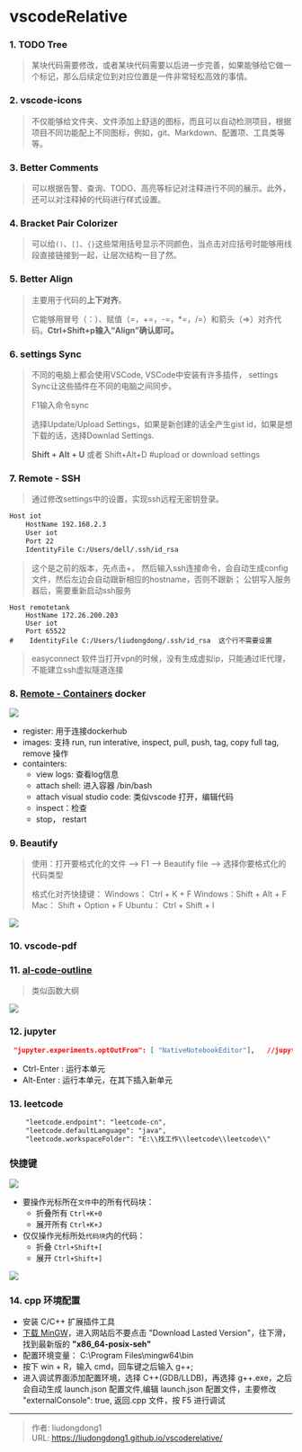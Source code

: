 # vscodeRelative


### 1. TODO Tree

> 某块代码需要修改，或者某块代码需要以后进一步完善，如果能够给它做一个标记，那么后续定位到对应位置是一件非常轻松高效的事情。

### 2. vscode-icons

> 不仅能够给文件夹、文件添加上舒适的图标，而且可以自动检测项目，根据项目不同功能配上不同图标，例如，git、Markdown、配置项、工具类等等。

### 3. **Better Comments**

> 可以根据告警、查询、TODO、高亮等标记对注释进行不同的展示。此外，还可以对注释掉的代码进行样式设置。

### 4. **Bracket Pair Colorizer**

> 可以给`()`、`[]`、`{}`这些常用括号显示不同颜色，当点击对应括号时能够用线段直接链接到一起，让层次结构一目了然。

### 5. **Better Align**

> 主要用于代码的**上下对齐**。
>
> 它能够用冒号（：）、赋值（=，+=，-=，*=，/=）和箭头（=>）对齐代码。**Ctrl+Shift+p输入“Align”确认即可。**

### 6. settings Sync

> 不同的电脑上都会使用VSCode, VSCode中安装有许多插件， settings Sync让这些插件在不同的电脑之间同步。
>
> F1输入命令sync
>
> 选择Update/Upload Settings，如果是新创建的话全产生gist id，如果是想下载的话，选择Downlad Settings.  
>
>  **Shift + Alt + U**          或者 Shift+Alt+D  #upload or download settings

### 7. **Remote - SSH**

> 通过修改settings中的设置，实现ssh远程无密钥登录。

```xml
Host iot
    HostName 192.168.2.3
    User iot
    Port 22
    IdentityFile C:/Users/dell/.ssh/id_rsa
```

> 这个是之前的版本，先点击+， 然后输入ssh连接命令，会自动生成config文件，然后左边会自动跟新相应的hostname，否则不跟新； 公钥写入服务器后，需要重新启动ssh服务

```
Host remotetank
    HostName 172.26.200.203
    User iot
    Port 65522
#    IdentityFile C:/Users/liudongdong/.ssh/id_rsa  这个行不需要设置
```

> easyconnect 软件当打开vpn的时候，没有生成虚拟ip，只能通过IE代理，不能建立ssh虚拟隧道连接

### 8. **[Remote - Containers](https://link.zhihu.com/?target=https%3A//marketplace.visualstudio.com/items%3FitemName%3Dms-vscode-remote.remote-containers)**  docker

![](https://lddpicture.oss-cn-beijing.aliyuncs.com/picture/image-20220511201615991.png)

- register: 用于连接dockerhub
- images:  支持 run, run interative, inspect, pull, push, tag, copy full tag, remove 操作
- containters: 
  - view logs: 查看log信息
  - attach shell: 进入容器 /bin/bash
  - attach visual studio code: 类似vscode 打开，编辑代码
  - inspect：检查
  - stop， restart

### 9. Beautify

> 使用：打开要格式化的文件 —> F1 —> Beautify file —> 选择你要格式化的代码类型
>
> 格式化对齐快捷键：
> Windows： Ctrl + K + F
> Windows：Shift + Alt + F
> Mac： Shift + Option + F
> Ubuntu： Ctrl + Shift + I

![](https://lddpicture.oss-cn-beijing.aliyuncs.com/picture/image-20210610221552174.png)

### 10. vscode-pdf

### 11. [al-code-outline](https://github.com/anzwdev/al-code-outline)

> 类似函数大纲

![](https://lddpicture.oss-cn-beijing.aliyuncs.com/picture/image-20210610221905656.png)

### 12. jupyter

```json
 "jupyter.experiments.optOutFrom": [ "NativeNotebookEditor"],   //jupyter 有json和notebook俩种查看方式；
```

- Ctrl-Enter : 运行本单元
- Alt-Enter : 运行本单元，在其下插入新单元

### 13. leetcode

```xml
    "leetcode.endpoint": "leetcode-cn",
    "leetcode.defaultLanguage": "java",
    "leetcode.workspaceFolder": "E:\\找工作\\leetcode\\leetcode\\"
```



### 快捷键

![](https://lddpicture.oss-cn-beijing.aliyuncs.com/picture/image-20210121233910973.png)

- 要操作光标所在`文件`中的所有代码块：
  - 折叠所有 `Ctrl+K+0`
  - 展开所有 `Ctrl+K+J`
- 仅仅操作光标所处`代码块`内的代码：
  - 折叠 `Ctrl+Shift+[`
  - 展开 `Ctrl+Shift+]`

![](https://lddpicture.oss-cn-beijing.aliyuncs.com/picture/image-20210610220957222.png)

### 14. cpp 环境配置

- 安装 C/C++ 扩展插件工具
- [下载 MinGW](https://sourceforge.net/projects/mingw-w64/files/)，进入网站后不要点击 "Download Lasted Version"，往下滑，找到最新版的 **"x86_64-posix-seh"**
-  配置环境变量： C:\Program Files\mingw64\bin
- 按下 win + R，输入 cmd，回车键之后输入 g++;
- 进入调试界面添加配置环境，选择 C++(GDB/LLDB)，再选择 g++.exe，之后会自动生成 launch.json 配置文件,编辑 launch.json 配置文件，主要修改 "externalConsole": true, 返回.cpp 文件，按 F5 进行调试


---

> 作者: liudongdong1  
> URL: https://liudongdong1.github.io/vscoderelative/  


